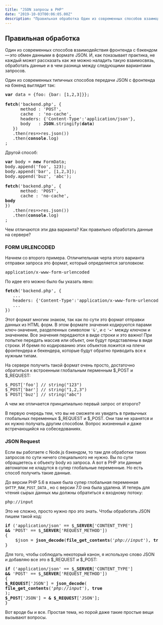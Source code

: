 ```yaml
---
title: "JSON запросы в PHP"
date: "2019-10-03T00:06:05.00Z"
description: "Правильная обработка Один из современных способов взаимодействия фронтенда с бэкендом — это обмен данными в формате JSON. И, как"
---
```


<h2 id="-">Правильная обработка</h2>
<p>Один из современных способов взаимодействия фронтенда с бэкендом — это обмен данными в формате JSON. И, как показывает практика, не каждый может рассказать как же можно наладить такую взаимосвязь, обработать данные и в чем разница между следующими вариантами запросов.</p>
<p>Один из современных типичных способов передачи JSON с фронтенда на бэкенд выглядит так:</p>
<pre><strong>var </strong>data<strong> </strong>= {foo: {bar: [1,2,3]}};<br><br><strong>fetch</strong>('backend.php', {<br>      method : 'POST',<br>      cache  : 'no-cache',<br>      headers: {'Content-Type':'application/json'},<br>      body   : <strong>JSON</strong>.stringify(<strong>data</strong>)<br>   })<br>   .then(res=&gt;res.json())<br>   .then(<strong>console</strong>.log)<br>;</pre>
<p>Другой способ:</p>
<pre><strong>var</strong> body<strong> </strong>= <strong>new</strong> FormData;<br>body.append('foo', 123);<br>body.append('bar', [1,2,3]);<br>body.append('buz', 'abc');<br><br><strong>fetch</strong>('backend.php', {<br>      method: 'POST',<br>      cache : 'no-cache',<br><strong>body<br></strong>})<br>   .then(res=&gt;res.json())<br>   .then(<strong>console</strong>.log)<br>;</pre>
<p>Чем отличаются эти два варианта? Как правильно обработать данные на сервере?</p>
<h3>FORM URLENCODED</h3>
<p>Начнем со второго примера. Отличительная черта этого варианта отправки запроса это формат, который определяется заголовком:</p>
<pre>application/x-www-form-urlencoded</pre>
<p>По идее его можно было бы указать явно:</p>
<pre><strong>fetch</strong>('backend.php', {<br>   ...<br>   headers: {'Content-Type':'application/x-www-form-urlencoded'},<br>   ...<br>})</pre>
<p>Этот формат многим знаком, так как по сути это формат отправки данных из HTML форм. В этом формате значения кодируются парами ключ-значение, разделенных символом <code>'&amp;'</code>, и с <code>'='</code> между ключом и значением. Все значения передаются в виде строки и это важно! При попытке передать массив или объект, они будут представлены в виде строки. И бремя по кодированию этих объектов ложится на плечи фронтендера и бекендера, которые будут обратно приводить все к нужным типам.</p>
<p>На сервере получить такой формат очень просто, достаточно обратиться к встроенным глобальным перменным $_POST и $_REQUEST:</p>
<pre>$_POST['foo'] // string("123")<br>$_POST['bar'] // string("1,2,3")<br>$_POST['buz'] // string("abc")</pre>
<p>А чем же отличается принципиально первый запрос от второго?</p>
<p>В первую очередь тем, что вы не сможете их увидеть в привычных глобальных переменных $_REQUEST и $_POST. Они там не хранятся и их нужно получать другим способом. Вопрос жизненный и даже встречающийся на собеседованиях.</p>
<h3>JSON Request</h3>
<p>Если вы работаете с Node.js бэкендом, то там для обработки таких запросов по сути ничего специального не нужно. Вы по сути обращаетесь к объекту body из запроса. А вот в PHP эти данные автоматом не кладутся в супер глобальные переменные. Но есть способ получить такие данные.</p>
<p>До версии PHP 5.6 в языке была супер глобальная переменная <code>$HTTP_RAW_POST_DATA</code> , но с версии 7.0 она была удалена. И теперь для чтения сырых данных мы должны обратиться к входному потоку:</p>
<pre>php://input</pre>
<p>Это не сложно, просто нужно про это знать. Чтобы обработать JSON пишем такой код:</p>
<pre><strong>if</strong> ('application/json' == $<strong>_SERVER</strong>['CONTENT_TYPE']<br><strong>&amp;&amp;</strong> 'POST' == $<strong>_SERVER</strong>['REQUEST_METHOD'])<br>{<br>    $json = <strong>json_decode</strong>(<strong>file_get_contents</strong>('<em>php://input</em>'), <strong>true</strong>);<br>}</pre>
<p>Для того, чтобы соблюдать некоторый канон, я использую слово JSON и добавляю все это в $_REQUEST и $_POST:</p>
<pre><strong>if</strong> ('application/json' == $<strong>_SERVER</strong>['CONTENT_TYPE']<br><strong>&amp;&amp;</strong> 'POST' == $<strong>_SERVER</strong>['REQUEST_METHOD'])<br>{<br><strong>$_REQUEST</strong>['JSON'] = <strong>json_decode</strong>(<br><strong>file_get_contents</strong>('<em>php://input</em>'), <strong>true<br></strong>);<br><strong>$_POST</strong>['JSON'] = <strong>&amp; $_REQUEST</strong>['JSON'];<br>}</pre>
<p>Вот вроде бы и все. Простая тема, но порой даже такие простые вещи вызывают вопросы.</p>



